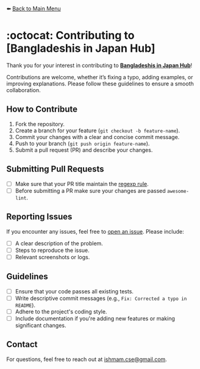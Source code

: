 ⬅️ [Back to Main Menu](./README.md#contents)

# :octocat: Contributing to [Bangladeshis in Japan Hub]

<!-- markdown-link-check-disable -->
Thank you for your interest in contributing to **[Bangladeshis in Japan Hub](https://github.com/IshmamAbir/Bangladeshis-in-Japan-Hub)**!
<!-- markdown-link-check-enable -->
Contributions are welcome, whether it’s fixing a typo, adding examples, or improving explanations.
Please follow these guidelines to ensure a smooth collaboration.

## How to Contribute

1. Fork the repository.
2. Create a branch for your feature (`git checkout -b feature-name`).
3. Commit your changes with a clear and concise commit message.
4. Push to your branch (`git push origin feature-name`).
5. Submit a pull request (PR) and describe your changes.

## Submitting Pull Requests

- [ ] Make sure that your PR title maintain the [regexp rule][regexp_rule].
- [ ] Before submitting a PR make sure your changes are passed `awesome-lint`.

## Reporting Issues

<!-- markdown-link-check-disable -->
If you encounter any issues, feel free to [open an issue](https://github.com/IshmamAbir/Bangladeshis-in-Japan-Hub/issues). Please include:
<!-- markdown-link-check-enable -->
- [ ] A clear description of the problem.
- [ ] Steps to reproduce the issue.
- [ ] Relevant screenshots or logs.

## Guidelines

- [ ] Ensure that your code passes all existing tests.
- [ ] Write descriptive commit messages (e.g., `Fix: Corrected a typo in README`).
- [ ] Adhere to the project's coding style.
- [ ] Include documentation if you're adding new features or making significant changes.

## Contact

For questions, feel free to reach out at [ishmam.cse@gmail.com](mailto:ishmam.cse@gmail.com).

<!-- markdown-link-check-disable -->
[regexp_rule]: https://github.com/IshmamAbir/Bangladeshis-in-Japan-Hub/blob/main/.github/workflows/pr-title.yml#L17
<!-- markdown-link-check-enable -->
